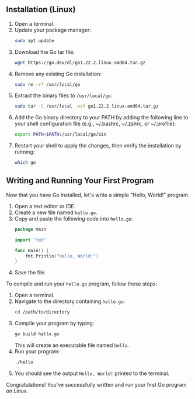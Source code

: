 ## Installation (Linux)

1. Open a terminal.
2. Update your package manager:
   ```bash
   sudo apt update
   ```
3. Download the Go tar file:
   ```bash
   wget https://go.dev/dl/go1.22.2.linux-amd64.tar.gz
   ```
4. Remove any existing Go installation:
   ```bash
   sudo rm -rf /usr/local/go
   ```
5. Extract the binary files to `/usr/local/go`:
   ```bash
   sudo tar -C /usr/local -xzf go1.22.2.linux-amd64.tar.gz
   ```
6. Add the Go binary directory to your PATH by adding the following line to your shell configuration file (e.g., ~/.bashrc, ~/.zshrc, or ~/.profile):
   ```bash
   export PATH=$PATH:/usr/local/go/bin
   ```
7. Restart your shell to apply the changes, then verify the installation by running:
   ```bash
   which go
   ```

## Writing and Running Your First Program

Now that you have Go installed, let's write a simple "Hello, World!" program.

1. Open a text editor or IDE.
2. Create a new file named `hello.go`.
3. Copy and paste the following code into `hello.go`:
   ```go
   package main

   import "fmt"

   func main() {
       fmt.Println("Hello, World!")
   }
   ```
4. Save the file.

To compile and run your `hello.go` program, follow these steps:

1. Open a terminal.
2. Navigate to the directory containing `hello.go`:
   ```bash
   cd /path/to/directory
   ```
3. Compile your program by typing:
   ```bash
   go build hello.go
   ```
   This will create an executable file named `hello`.
4. Run your program:
   ```bash
   ./hello
   ```
5. You should see the output `Hello, World!` printed to the terminal.

Congratulations! You've successfully written and run your first Go program on Linux.